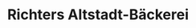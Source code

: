 ---
title: "Richters Altstadt-Bäckerei"
url: /wolfenbuettel/richters-altstadt-baeckerei-adersheimer-strasse/
shop: Bäckerei
---